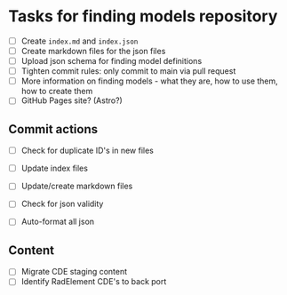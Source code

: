 # Tasks for finding models repository

- [ ] Create `index.md` and `index.json`
- [ ] Create markdown files for the json files
- [ ] Upload json schema for finding model definitions
- [ ] Tighten commit rules: only commit to main via pull request
- [ ] More information on finding models - what they are, how to use them, how to create them
- [ ] GitHub Pages site? (Astro?)

## Commit actions

- [ ] Check for duplicate ID's in new files
- [ ] Update index files
- [ ] Update/create markdown files
- [ ] Check for json validity
- [ ] Auto-format all json


## Content

- [ ] Migrate CDE staging content
- [ ] Identify RadElement CDE's to back port
